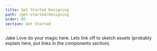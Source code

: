 ```yaml
---
title: Get Started Designing
path: /get-started/designing
order: 05
section: Get Started
---
```


Jake Love do your magic here. Lets link off to sketch assets (probably explain here, put links in the components section).
